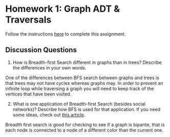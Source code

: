 # Homework 1: Graph ADT & Traversals

Follow the instructions [here](https://make-school-courses.github.io/CS-2.2-Graphs-Recursion/#/Assignments/01-Graph-ADT) to complete this assignment.

## Discussion Questions

1. How is Breadth-first Search different in graphs than in trees? Describe the differences in your own words.

One of the differences between BFS search between graphs and trees is that trees may not have cycles whereas graphs may. In order to prevent an infinite loop while traversing a graph you will need to keep track of the vertices that have been visited.

2. What is one application of Breadth-first Search (besides social networks)? Describe how BFS is used for that application. If you need some ideas, check out [this article](https://www.geeksforgeeks.org/applications-of-breadth-first-traversal/?ref=rp).

Breadth first search is good for checking to see if a graph is biparite, that is each node is connected to a node of a different color than the current one.
